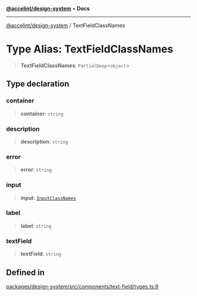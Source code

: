[**@accelint/design-system**](../README.md) • **Docs**

***

[@accelint/design-system](../README.md) / TextFieldClassNames

# Type Alias: TextFieldClassNames

> **TextFieldClassNames**: `PartialDeep`\<`object`\>

## Type declaration

### container

> **container**: `string`

### description

> **description**: `string`

### error

> **error**: `string`

### input

> **input**: [`InputClassNames`](InputClassNames.md)

### label

> **label**: `string`

### textField

> **textField**: `string`

## Defined in

[packages/design-system/src/components/text-field/types.ts:9](https://github.com/gohypergiant/standard-toolkit/blob/258694cea8ed8bbd956b3cf5da47c2c9debcf127/packages/design-system/src/components/text-field/types.ts#L9)
